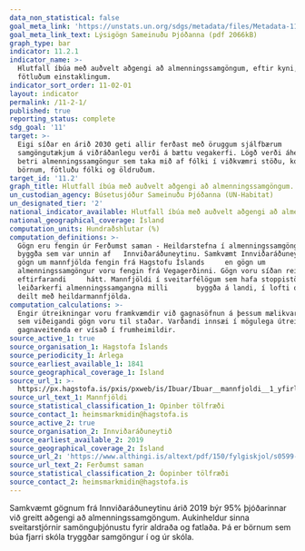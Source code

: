 ```yaml
---
data_non_statistical: false
goal_meta_link: 'https://unstats.un.org/sdgs/metadata/files/Metadata-11-02-01.pdf'
goal_meta_link_text: Lýsigögn Sameinuðu Þjóðanna (pdf 2066kB)
graph_type: bar
indicator: 11.2.1
indicator_name: >-
  Hlutfall íbúa með auðvelt aðgengi að almenningssamgöngum, eftir kyni, aldri og
  fötluðum einstaklingum.
indicator_sort_order: 11-02-01
layout: indicator
permalink: /11-2-1/
published: true
reporting_status: complete
sdg_goal: '11'
target: >-
  Eigi síðar en árið 2030 geti allir ferðast með öruggum sjálfbærum
  samgöngutækjum á viðráðanlegu verði á bættu vegakerfi. Lögð verði áhersla á
  betri almenningssamgöngur sem taka mið af fólki í viðkvæmri stöðu, konum,
  börnum, fötluðu fólki og öldruðum.
target_id: '11.2'
graph_title: Hlutfall íbúa með auðvelt aðgengi að almenningssamgöngum.
un_custodian_agency: Búsetusjóður Sameinuðu Þjóðanna (UN-Habitat)
un_designated_tier: '2'
national_indicator_available: Hlutfall íbúa með auðvelt aðgengi að almenningssamgöngum.
national_geographical_coverage: Ísland
computation_units: Hundraðshlutar (%)
computation_definitions: >-
  Gögn eru fengin úr Ferðumst saman - Heildarstefna í almenningssamgöngum milli
  byggða sem var unnin af   Innviðaráðuneytinu. Samkvæmt Innviðaráðuneytinu voru
  gögn um mannfjölda fengin frá Hagstofu Íslands     en gögn um
  almenningssamgöngur voru fengin frá Vegagerðinni. Gögn voru síðan reiknuð á
  eftirfarandi     hátt. Mannfjöldi í sveitarfélögum sem hafa stoppistöðvar í
  leiðarkerfi almenningssamgangna milli       byggða á landi, í lofti og á sjó,
  deilt með heildarmannfjölda.
computation_calculations: >-
  Engir útreikningar voru framkvæmdir við gagnasöfnun á þessum mælikvarða þar
  sem viðeigandi gögn voru til staðar. Varðandi innsæi í mögulega útreikninga
  gagnaveitenda er vísað í frumheimildir. 
source_active_1: true
source_organisation_1: Hagstofa Íslands
source_periodicity_1: Árlega
source_earliest_available_1: 1841
source_geographical_coverage_1: Ísland
source_url_1: >-
  https://px.hagstofa.is/pxis/pxweb/is/Ibuar/Ibuar__mannfjoldi__1_yfirlit__Yfirlit_mannfjolda/MAN00101.px
source_url_text_1: Mannfjöldi
source_statistical_classification_1: Opinber tölfræði
source_contact_1: heimsmarkmidin@hagstofa.is
source_active_2: true
source_organisation_2: Innviðaráðuneytið
source_earliest_available_2: 2019
source_geographical_coverage_2: Ísland
source_url_2: 'https://www.althingi.is/altext/pdf/150/fylgiskjol/s0599-f_I.pdf'
source_url_text_2: Ferðumst saman
source_statistical_classification_2: Óopinber tölfræði
source_contact_2: heimsmarkmidin@hagstofa.is
---
```


Samkvæmt gögnum frá Innviðaráðuneytinu árið 2019 býr 95% þjóðarinnar við greitt aðgengi að almenningssamgöngum. Aukinheldur sinna sveitarstjórnir samönguþjónustu fyrir aldraða og fatlaða. Þá er börnum sem búa fjarri skóla tryggðar samgöngur í og úr skóla.
